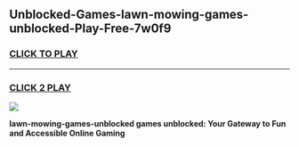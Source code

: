 
## Unblocked-Games-lawn-mowing-games-unblocked-Play-Free-7w0f9
<h3>
<a href="https://premium76.site?title=lawn-mowing-games-unblocked&ref=18A1">CLICK TO PLAY</a></h3>
<hr>

<h3>
<a href="https://premium76.site?title=lawn-mowing-games-unblocked&ref=18A1">CLICK 2 PLAY</a>
  
</h3>

<a href="https://premium76.site?title=lawn-mowing-games-unblocked&ref=18A1"><img src="https://clearcache.store/games.png"></a>


**lawn-mowing-games-unblocked games unblocked: Your Gateway to Fun and Accessible Online Gaming**
